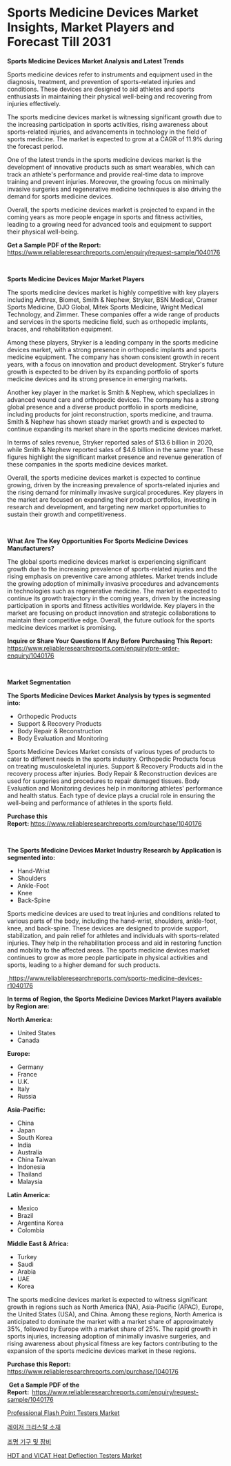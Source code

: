 <p><h1>Sports Medicine Devices Market Insights, Market Players and Forecast Till 2031</h1></p><p><strong>Sports Medicine Devices Market Analysis and Latest Trends</strong></p>
<p><p>Sports medicine devices refer to instruments and equipment used in the diagnosis, treatment, and prevention of sports-related injuries and conditions. These devices are designed to aid athletes and sports enthusiasts in maintaining their physical well-being and recovering from injuries effectively.</p><p>The sports medicine devices market is witnessing significant growth due to the increasing participation in sports activities, rising awareness about sports-related injuries, and advancements in technology in the field of sports medicine. The market is expected to grow at a CAGR of 11.9% during the forecast period. </p><p>One of the latest trends in the sports medicine devices market is the development of innovative products such as smart wearables, which can track an athlete's performance and provide real-time data to improve training and prevent injuries. Moreover, the growing focus on minimally invasive surgeries and regenerative medicine techniques is also driving the demand for sports medicine devices.</p><p>Overall, the sports medicine devices market is projected to expand in the coming years as more people engage in sports and fitness activities, leading to a growing need for advanced tools and equipment to support their physical well-being.</p></p>
<p><strong>Get a Sample PDF of the Report:&nbsp;</strong> <a href="https://www.reliableresearchreports.com/enquiry/request-sample/1040176">https://www.reliableresearchreports.com/enquiry/request-sample/1040176</a></p>
<p>&nbsp;</p>
<p><strong>Sports Medicine Devices Major Market Players</strong></p>
<p><p>The sports medicine devices market is highly competitive with key players including Arthrex, Biomet, Smith & Nephew, Stryker, BSN Medical, Cramer Sports Medicine, DJO Global, Mitek Sports Medicine, Wright Medical Technology, and Zimmer. These companies offer a wide range of products and services in the sports medicine field, such as orthopedic implants, braces, and rehabilitation equipment.</p><p>Among these players, Stryker is a leading company in the sports medicine devices market, with a strong presence in orthopedic implants and sports medicine equipment. The company has shown consistent growth in recent years, with a focus on innovation and product development. Stryker's future growth is expected to be driven by its expanding portfolio of sports medicine devices and its strong presence in emerging markets.</p><p>Another key player in the market is Smith & Nephew, which specializes in advanced wound care and orthopedic devices. The company has a strong global presence and a diverse product portfolio in sports medicine, including products for joint reconstruction, sports medicine, and trauma. Smith & Nephew has shown steady market growth and is expected to continue expanding its market share in the sports medicine devices market.</p><p>In terms of sales revenue, Stryker reported sales of $13.6 billion in 2020, while Smith & Nephew reported sales of $4.6 billion in the same year. These figures highlight the significant market presence and revenue generation of these companies in the sports medicine devices market.</p><p>Overall, the sports medicine devices market is expected to continue growing, driven by the increasing prevalence of sports-related injuries and the rising demand for minimally invasive surgical procedures. Key players in the market are focused on expanding their product portfolios, investing in research and development, and targeting new market opportunities to sustain their growth and competitiveness.</p></p>
<p>&nbsp;</p>
<p><strong>What Are The Key Opportunities For Sports Medicine Devices Manufacturers?</strong></p>
<p><p>The global sports medicine devices market is experiencing significant growth due to the increasing prevalence of sports-related injuries and the rising emphasis on preventive care among athletes. Market trends include the growing adoption of minimally invasive procedures and advancements in technologies such as regenerative medicine. The market is expected to continue its growth trajectory in the coming years, driven by the increasing participation in sports and fitness activities worldwide. Key players in the market are focusing on product innovation and strategic collaborations to maintain their competitive edge. Overall, the future outlook for the sports medicine devices market is promising.</p></p>
<p><strong>Inquire or Share Your Questions If Any Before Purchasing This Report:</strong> <a href="https://www.reliableresearchreports.com/enquiry/pre-order-enquiry/1040176">https://www.reliableresearchreports.com/enquiry/pre-order-enquiry/1040176</a></p>
<p>&nbsp;</p>
<p><strong>Market Segmentation</strong></p>
<p><strong>The Sports Medicine Devices Market Analysis by types is segmented into:</strong></p>
<p><ul><li>Orthopedic Products</li><li>Support & Recovery Products</li><li>Body Repair & Reconstruction</li><li>Body Evaluation and Monitoring</li></ul></p>
<p><p>Sports Medicine Devices Market consists of various types of products to cater to different needs in the sports industry. Orthopedic Products focus on treating musculoskeletal injuries. Support & Recovery Products aid in the recovery process after injuries. Body Repair & Reconstruction devices are used for surgeries and procedures to repair damaged tissues. Body Evaluation and Monitoring devices help in monitoring athletes' performance and health status. Each type of device plays a crucial role in ensuring the well-being and performance of athletes in the sports field.</p></p>
<p><strong>Purchase this Report:&nbsp;</strong><a href="https://www.reliableresearchreports.com/purchase/1040176">https://www.reliableresearchreports.com/purchase/1040176</a></p>
<p>&nbsp;</p>
<p><strong>The Sports Medicine Devices Market Industry Research by Application is segmented into:</strong></p>
<p><ul><li>Hand-Wrist</li><li>Shoulders</li><li>Ankle-Foot</li><li>Knee</li><li>Back-Spine</li></ul></p>
<p><p>Sports medicine devices are used to treat injuries and conditions related to various parts of the body, including the hand-wrist, shoulders, ankle-foot, knee, and back-spine. These devices are designed to provide support, stabilization, and pain relief for athletes and individuals with sports-related injuries. They help in the rehabilitation process and aid in restoring function and mobility to the affected areas. The sports medicine devices market continues to grow as more people participate in physical activities and sports, leading to a higher demand for such products.</p></p>
<p><a href="https://www.reliableresearchreports.com/sports-medicine-devices-r1040176">&nbsp;https://www.reliableresearchreports.com/sports-medicine-devices-r1040176</a></p>
<p><strong>In terms of Region, the Sports Medicine Devices Market Players available by Region are:</strong></p>
<p>
    <p> <strong> North America: </strong>
        <ul>
            <li>United States</li>
            <li>Canada</li>
        </ul>
        </p> 
    <p> <strong> Europe: </strong>
        <ul>
            <li>Germany</li>
            <li>France</li>
            <li>U.K.</li>
            <li>Italy</li>
            <li>Russia</li>
        </ul>
        </p> 
    <p> <strong> Asia-Pacific: </strong>
        <ul>
            <li>China</li>
            <li>Japan</li>
            <li>South Korea</li>
            <li>India</li>
            <li>Australia</li>
            <li>China Taiwan</li>
            <li>Indonesia</li>
            <li>Thailand</li>
            <li>Malaysia</li>
        </ul>
        </p> 
    <p> <strong> Latin America: </strong>
        <ul>
            <li>Mexico</li>
            <li>Brazil</li>
            <li>Argentina Korea</li>
            <li>Colombia</li>
        </ul>
        </p> 
    <p> <strong> Middle East & Africa: </strong>
        <ul>
            <li>Turkey</li>
            <li>Saudi</li>
            <li>Arabia</li>
            <li>UAE</li>
            <li>Korea</li>
        </ul>
    </p>
    </p>
<p><p>The sports medicine devices market is expected to witness significant growth in regions such as North America (NA), Asia-Pacific (APAC), Europe, the United States (USA), and China. Among these regions, North America is anticipated to dominate the market with a market share of approximately 35%, followed by Europe with a market share of 25%. The rapid growth in sports injuries, increasing adoption of minimally invasive surgeries, and rising awareness about physical fitness are key factors contributing to the expansion of the sports medicine devices market in these regions.</p></p>
<p><strong>Purchase this Report: </strong><a href="https://www.reliableresearchreports.com/purchase/1040176">https://www.reliableresearchreports.com/purchase/1040176</a></p>
<p>&nbsp;<strong>Get a Sample PDF of the Report:&nbsp;&nbsp;</strong><a href="https://www.reliableresearchreports.com/enquiry/request-sample/1040176">https://www.reliableresearchreports.com/enquiry/request-sample/1040176</a></p>
<p><strong></strong></p>
<p><p><a href="https://github.com/kimjmgeh81/Market-Research-Report-List-1/blob/main/professional-flash-point-testers-market.md">Professional Flash Point Testers Market</a></p><p><a href="https://github.com/plelbej847484502/Market-Research-Report-List-2/blob/main/7183523180369.md">레이저 크리스탈 소재</a></p><p><a href="https://github.com/AnthonyWratten/Market-Research-Report-List-1/blob/main/7914435180368.md">조명 기구 및 장비</a></p><p><a href="https://github.com/almainyongb/Market-Research-Report-List-1/blob/main/hdt-and-vicat-heat-deflection-testers-market.md">HDT and VICAT Heat Deflection Testers Market</a></p></p>